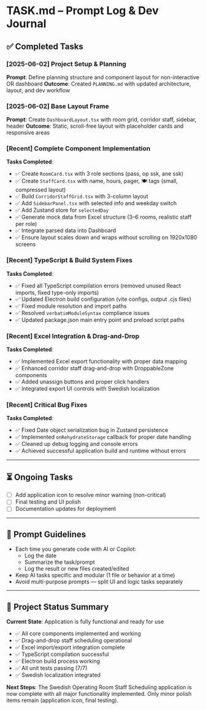# TASK.md – Prompt Log & Dev Journal

## ✅ Completed Tasks

### [2025-06-02] Project Setup & Planning
**Prompt**: Define planning structure and component layout for non-interactive OR dashboard
**Outcome**: Created `PLANNING.md` with updated architecture, layout, and dev workflow

### [2025-06-02] Base Layout Frame
**Prompt**: Create `DashboardLayout.tsx` with room grid, corridor staff, sidebar, header
**Outcome**: Static, scroll-free layout with placeholder cards and responsive areas

### [Recent] Complete Component Implementation
**Tasks Completed**:
- ✅ Create `RoomCard.tsx` with 3 role sections (pass, op ssk, ane ssk)
- ✅ Create `StaffCard.tsx` with name, hours, pager, 🍽 tags (small, compressed layout)
- ✅ Build `CorridorStaffGrid.tsx` with 3-column layout
- ✅ Add `SidebarPanel.tsx` with selected info and weekday switch
- ✅ Add Zustand store for `selectedDay`
- ✅ Generate mock data from Excel structure (3–6 rooms, realistic staff per role)
- ✅ Integrate parsed data into Dashboard
- ✅ Ensure layout scales down and wraps without scrolling on 1920x1080 screens

### [Recent] TypeScript & Build System Fixes
**Tasks Completed**:
- ✅ Fixed all TypeScript compilation errors (removed unused React imports, fixed type-only imports)
- ✅ Updated Electron build configuration (vite configs, output .cjs files)
- ✅ Fixed module resolution and import paths
- ✅ Resolved `verbatimModuleSyntax` compliance issues
- ✅ Updated package.json main entry point and preload script paths

### [Recent] Excel Integration & Drag-and-Drop
**Tasks Completed**:
- ✅ Implemented Excel export functionality with proper data mapping
- ✅ Enhanced corridor staff drag-and-drop with DroppableZone components
- ✅ Added unassign buttons and proper click handlers
- ✅ Integrated export UI controls with Swedish localization

### [Recent] Critical Bug Fixes
**Tasks Completed**:
- ✅ Fixed Date object serialization bug in Zustand persistence
- ✅ Implemented `onRehydrateStorage` callback for proper date handling
- ✅ Cleaned up debug logging and console errors
- ✅ Achieved successful application build and runtime without errors

---

## ⏳ Ongoing Tasks

- [ ] Add application icon to resolve minor warning (non-critical)
- [ ] Final testing and UI polish
- [ ] Documentation updates for deployment

---

## 🧪 Prompt Guidelines
- Each time you generate code with AI or Copilot:
  - Log the date
  - Summarize the task/prompt
  - Log the result or new files created/edited
- Keep AI tasks specific and modular (1 file or behavior at a time)
- Avoid multi-purpose prompts — split UI and logic tasks separately

---

## 📅 Project Status Summary

**Current State**: Application is fully functional and ready for use
- ✅ All core components implemented and working
- ✅ Drag-and-drop staff scheduling operational
- ✅ Excel import/export integration complete
- ✅ TypeScript compilation successful
- ✅ Electron build process working
- ✅ All unit tests passing (7/7)
- ✅ Swedish localization integrated

**Next Steps**: The Swedish Operating Room Staff Scheduling application is now complete with all major functionality implemented. Only minor polish items remain (application icon, final testing).
